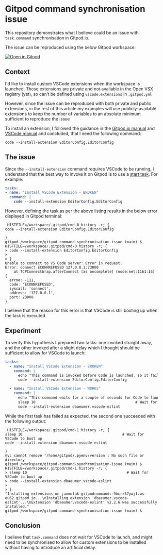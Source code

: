 # Gitpod command synchronisation issue

This repository demonstrates what I believe could be an issue with `task.command` synchronisation in Gitpod.io.

The issue can be reproduced using the below Gitpod workspace:

[![Open in Gitpod](https://gitpod.io/button/open-in-gitpod.svg)](https://gitpod.io/#https://github.com/jan-molak/gitpod-command-synchronisation-issue)

## Context

I'd like to install custom VSCode extensions when the workspace is launched.
Those extensions are private and not available in the Open VSX registry (yet), so can't be defined using `vscode.extensions` in `.gitpod.yml`

However, since the issue can be reproduced with both private and public extensions, in the rest of this article my examples will use publicly-available extensions to keep the number of variables to an absolute minimum sufficient to reproduce the issue

To install an extension, I followed the guidance in the [Gitpod.io manual](https://www.gitpod.io/docs/ides-and-editors/vscode-extensions#where-do-i-find-extensions)
and [VSCode manual](https://code.visualstudio.com/docs/editor/extension-marketplace#_command-line-extension-management) and concluded, that I need the following command:

```
code --install-extension EditorConfig.EditorConfig
```

## The issue

Since the `--install-extension` command requires VSCode to be running, I understand that the best way to invoke it on Gitpod is to use a [start task](https://www.gitpod.io/docs/config-start-tasks). For example:

```yaml
tasks:
- name: "Install VSCode Extension - BROKEN"
  command: |
    code --install-extension EditorConfig.EditorConfig
```

However, defining the task as per the above listing results in the below error displayed in Gitpod terminal:

```
 HISTFILE=/workspace/.gitpod/cmd-0 history -r; {
code --install-extension EditorConfig.EditorConfig

}
gitpod /workspace/gitpod-command-synchronisation-issue (main) $  HISTFILE=/workspace/.gitpod/cmd-0 history -r; {
> code --install-extension EditorConfig.EditorConfig
> 
> }
Unable to connect to VS Code server: Error in request.
Error: connect ECONNREFUSED 127.0.0.1:23000
    at TCPConnectWrap.afterConnect [as oncomplete] (node:net:1161:16) {
  errno: -111,
  code: 'ECONNREFUSED',
  syscall: 'connect',
  address: '127.0.0.1',
  port: 23000
}
```

I believe that the reason for this error is that VSCode is still booting up when the task is executed.

## Experiment

To verify this hypothesis I prepared two tasks: one invoked straight away, and the other invoked after a slight delay which I thought should be sufficient to allow for VSCode to launch:

```yaml
tasks:
  - name: "Install VSCode Extension - BROKEN"
    command: |
      echo "This command is invoked before Code is launched, so it fails:"
      code --install-extension EditorConfig.EditorConfig

  - name: "Install VSCode Extension - WORKS"
    command: |
      echo "This command waits for a couple of seconds for Code to launch, and succeeds:"
      sleep 10                                              # Wait for VSCode to boot up
      code --install-extension dbaeumer.vscode-eslint
```

While the first task has failed as expected, the second one succeeded with the following output:

```
 HISTFILE=/workspace/.gitpod/cmd-1 history -r; {
sleep 10                                              # Wait for VSCode to boot up
code --install-extension dbaeumer.vscode-eslint

}
mv: cannot remove '/home/gitpod/.pyenv/version': No such file or directory
gitpod /workspace/gitpod-command-synchronisation-issue (main) $  HISTFILE=/workspace/.gitpod/cmd-1 history -r; {
> sleep 10                                              # Wait for VSCode to boot up
> code --install-extension dbaeumer.vscode-eslint
> 
> }
"Installing extensions on janmolak-gitpodcommands-9bcrz57ywj1.ws-eu62.gitpod.io...\nInstalling extension 'dbaeumer.vscode-eslint'...\nExtension 'dbaeumer.vscode-eslint' v2.2.6 was successfully installed."
gitpod /workspace/gitpod-command-synchronisation-issue (main) $ 
```

## Conclusion

I believe that `task.command` does not wait for VSCode to launch, and might need to be synchronised to allow for custom extensions to be installed without having to introduce an artificial delay. 
